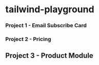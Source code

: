 # tailwind-playground

### Project 1 - Email Subscribe Card

### Project 2 - Pricing

## Project 3 - Product Module
